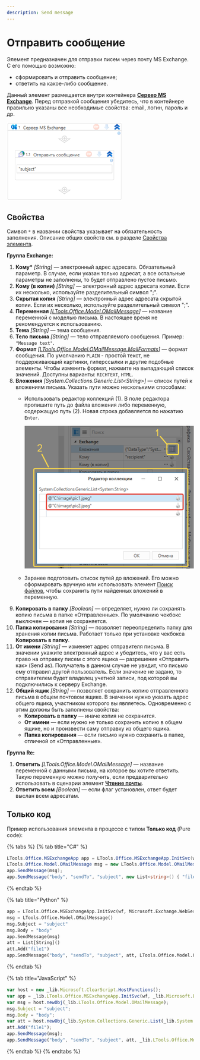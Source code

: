 ```yaml
---
description: Send message
---
```


# Отправить сообщение

Элемент предназначен для отправки писем через почту MS Exchange. С его помощью возможно:
* сформировать и отправить сообщение;
* ответить на какое-либо сообщение.

Данный элемент размещается внутри контейнера [**Сервер MS Exchange**](https://docs.primo-rpa.ru/primo-rpa/g_elements/el_basic/els_mail/els_exchange/el_connect). Перед отправкой сообщения убедитесь, что в контейнере правильно указаны все необходимые свойства: email, логин, пароль и др. 

![](<../../../../.gitbook/assets1/exchange-send-message.png>)




## Свойства
Символ `*` в названии свойства указывает на обязательность заполнения. Описание общих свойств см. в разделе [Свойства элемента](https://docs.primo-rpa.ru/primo-rpa/primo-studio/process/elements#svoistva-elementa).

**Группа Exchange:** 

1. **Кому\*** *[String]* — электронный адрес адресата. Обязательный параметр. В случае, если указан только адресат, а все остальные параметры не заполнены, то будет отправлено пустое письмо. 
1. **Кому (в копии)** *[String]* — электронный адрес адресата копии. Если их несколько, используйте разделительный символ ";".
1. **Скрытая копия** *[String]* — электронный адрес адресата скрытой копии. Если их несколько, используйте разделительный символ ";".     
1. **Переменная** *[[LTools.Office.Model.OMailMessage](https://docs.primo-rpa.ru/primo-rpa/g_elements/el_basic/els_mail/datatypes/omailmessage)]* — название переменной с моделью письма. В настоящее время не рекомендуется к использованию.
1. **Тема** *[String]* — тема сообщения.          
1. **Тело письма** *[String]* — тело отправляемого сообщения. Пример: `"Message text"`.
1. **Формат** *[[LTools.Office.Model.OMailMessage.MailFormats](https://docs.primo-rpa.ru/primo-rpa/g_elements/el_basic/els_mail/datatypes/mailformats)]* — формат сообщения. По умолчанию `PLAIN` - простой текст, не поддерживающий картинки, гиперссылки и другие подобные элементы. Чтобы изменить формат, нажмите на выпадающий список значений. Доступны варианты: `RICHTEXT`, `HTML`.
1. **Вложения** *[System.Collections.Generic.List\<String>]* — список путей к вложениям письма. Указать пути можно несколькими способами:
   * Использовать редактор коллекций (1). В поле редактора пропишите путь до файла вложения либо переменную, содержащую путь (2). Новая строка добавляется по нажатию `Enter`.

     ![](<../../../../.gitbook/assets1/collection-editor-exchange.png>)

   * Заранее подготовить список путей до вложений. Его можно сформировать вручную или использовать элемент [Поиск файлов](https://docs.primo-rpa.ru/primo-rpa/g_elements/el_basic/els_files/el_files_search), чтобы сохранить пути найденных вложений в переменную.
1. **Копировать в папку** *[Boolean]* — определяет, нужно ли сохранять копию письма в папке «Отправленные». По умолчанию чекбокс выключен — копия не сохраняется.
1. **Папка копирования** *[String]* — позволяет переопределить папку для хранения копии письма. Работает только при установке чекбокса **Копировать в папку**. 
1. **От имени** *[String]* — изменяет адрес отправителя письма. В значении укажите электронный адрес и убедитесь, что у вас есть право на отправку писем с этого ящика — разрешение «Отправить как» (Send as). Получатель в данном случае не увидит, что письмо ему отправил другой пользователь. Если значение не задано, то отправителем будет владелец учетной записи, под которой вы подключились к серверу Exchange. 
1. **Общий ящик** *[String]* — позволяет сохранить копию отправленного письма в общем почтовом ящике. В значении нужно указать адрес общего ящика, участником которого вы являетесь. Одновременно с этим должны быть заполнены свойства:
   * **Копировать в папку** — иначе копия не сохранится.
   * **От имени** — если нужно не только сохранить копию в общем ящике, но и произвести саму отправку из общего ящика. 
   * **Папка копирования** — если письмо нужно сохранить в папке, отличной от «Отправленные».
   

**Группа Re:** 

1. **Ответить** *[LTools.Office.Model.OMailMessage]* — название переменной с данными письма, на которое вы хотите ответить. Такую переменную можно получить, если предварительно использовать в сценарии элемент [**Чтение почты**](https://docs.primo-rpa.ru/primo-rpa/g_elements/el_basic/els_mail/els_exchange/el_read).
2. **Ответить всем** *[Boolean]* — если флаг установлен, ответ будет выслан всем адресатам.       



## Только код
Пример использования элемента в процессе с типом **Только код** (Pure code):

{% tabs %}
{% tab title="C#" %}
```csharp
LTools.Office.MSExchangeApp app = LTools.Office.MSExchangeApp.InitSvc(wf, Microsoft.Exchange.WebServices.Data.ExchangeVersion.Exchange2013_SP1, "server url", "login", "pass", "domain");
LTools.Office.Model.OMailMessage msg = new LTools.Office.Model.OMailMessage() { Subject = "subject", Body = "body" };
app.SendMessage(msg);
app.SendMessage("body", "sendTo", "subject", new List<string>() { "file1" }, LTools.Office.Model.OMailMessage.MailFormats.HTML);
```
{% endtab %}

{% tab title="Python" %}
```python
app = LTools.Office.MSExchangeApp.InitSvc(wf, Microsoft.Exchange.WebServices.Data.ExchangeVersion.Exchange2013_SP1, "server url", "login", "pass", "domain")
msg = LTools.Office.Model.OMailMessage() 
msg.Subject = "subject"
msg.Body = "body"
app.SendMessage(msg)
att = List[String]()
att.Add("file1")
app.SendMessage("body", "sendTo", "subject", att, LTools.Office.Model.OMailMessage.MailFormats.HTML)
```
{% endtab %}

{% tab title="JavaScript" %}
```javascript
var host = new _lib.Microsoft.ClearScript.HostFunctions();
var app = _lib.LTools.Office.MSExchangeApp.InitSvc(wf, _lib.Microsoft.Exchange.WebServices.Data.ExchangeVersion.Exchange2013_SP1, "server url", "login", "pass", "domain");
var msg = host.newObj(_lib.LTools.Office.Model.OMailMessage); 
msg.Subject = "subject";
msg.Body = "body";
var att = host.newObj(_lib.System.Collections.Generic.List(_lib.System.String));
att.Add("file1");
app.SendMessage(msg);
app.SendMessage("body", "sendTo", "subject", att, _lib.LTools.Office.Model.OMailMessage.MailFormats.HTML);
```
{% endtab %}
{% endtabs %}

